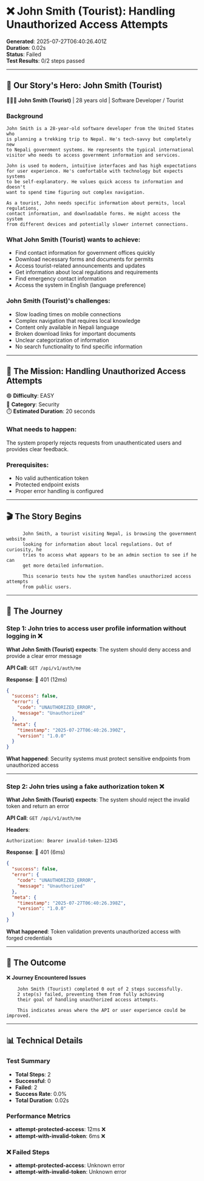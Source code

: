 # ❌ John Smith (Tourist): Handling Unauthorized Access Attempts

**Generated**: 2025-07-27T06:40:26.401Z  
**Duration**: 0.02s  
**Status**: Failed  
**Test Results**: 0/2 steps passed

---

## 👤 Our Story's Hero: John Smith (Tourist)

🧑🏼‍💻 **John Smith (Tourist)** | 28 years old | Software Developer / Tourist

### Background

    John Smith is a 28-year-old software developer from the United States who 
    is planning a trekking trip to Nepal. He's tech-savvy but completely new 
    to Nepali government systems. He represents the typical international 
    visitor who needs to access government information and services.
    
    John is used to modern, intuitive interfaces and has high expectations 
    for user experience. He's comfortable with technology but expects systems 
    to be self-explanatory. He values quick access to information and doesn't 
    want to spend time figuring out complex navigation.
    
    As a tourist, John needs specific information about permits, local regulations, 
    contact information, and downloadable forms. He might access the system 
    from different devices and potentially slower internet connections.
  

### What John Smith (Tourist) wants to achieve:
- Find contact information for government offices quickly
- Download necessary forms and documents for permits
- Access tourist-related announcements and updates
- Get information about local regulations and requirements
- Find emergency contact information
- Access the system in English (language preference)

### John Smith (Tourist)'s challenges:
- Slow loading times on mobile connections
- Complex navigation that requires local knowledge
- Content only available in Nepali language
- Broken download links for important documents
- Unclear categorization of information
- No search functionality to find specific information

---

## 🎯 The Mission: Handling Unauthorized Access Attempts

🟢 **Difficulty**: EASY  
📁 **Category**: Security  
⏱️ **Estimated Duration**: 20 seconds

### What needs to happen:
The system properly rejects requests from unauthenticated users and provides clear feedback.

### Prerequisites:
- No valid authentication token
- Protected endpoint exists
- Proper error handling is configured

---

## 🎬 The Story Begins


          John Smith, a tourist visiting Nepal, is browsing the government website 
          looking for information about local regulations. Out of curiosity, he 
          tries to access what appears to be an admin section to see if he can 
          get more detailed information.
          
          This scenario tests how the system handles unauthorized access attempts 
          from public users.
        

---

## 🚀 The Journey

### Step 1: John tries to access user profile information without logging in ❌

**What John Smith (Tourist) expects**: The system should deny access and provide a clear error message

**API Call**: `GET /api/v1/auth/me`

**Response**: 🔴 401 (12ms)

```json
{
  "success": false,
  "error": {
    "code": "UNAUTHORIZED_ERROR",
    "message": "Unauthorized"
  },
  "meta": {
    "timestamp": "2025-07-27T06:40:26.390Z",
    "version": "1.0.0"
  }
}
```

**What happened**: Security systems must protect sensitive endpoints from unauthorized access

---

### Step 2: John tries using a fake authorization token ❌

**What John Smith (Tourist) expects**: The system should reject the invalid token and return an error

**API Call**: `GET /api/v1/auth/me`

**Headers**:
```
Authorization: Bearer invalid-token-12345
```

**Response**: 🔴 401 (6ms)

```json
{
  "success": false,
  "error": {
    "code": "UNAUTHORIZED_ERROR",
    "message": "Unauthorized"
  },
  "meta": {
    "timestamp": "2025-07-27T06:40:26.398Z",
    "version": "1.0.0"
  }
}
```

**What happened**: Token validation prevents unauthorized access with forged credentials

---



## 🎯 The Outcome

❌ **Journey Encountered Issues**
        
        John Smith (Tourist) completed 0 out of 2 steps successfully. 
        2 step(s) failed, preventing them from fully achieving 
        their goal of handling unauthorized access attempts.
        
        This indicates areas where the API or user experience could be improved.

---

## 📊 Technical Details

### Test Summary
- **Total Steps**: 2
- **Successful**: 0
- **Failed**: 2
- **Success Rate**: 0.0%
- **Total Duration**: 0.02s

### Performance Metrics
- **attempt-protected-access**: 12ms ❌
- **attempt-with-invalid-token**: 6ms ❌

### ❌ Failed Steps
- **attempt-protected-access**: Unknown error
- **attempt-with-invalid-token**: Unknown error
